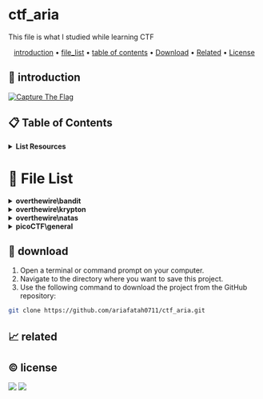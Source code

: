 # ctf_aria

This file is what I studied while learning CTF

<p align="center">
  <a href="#introduction">introduction</a> •
  <a href="#file-list">file_list</a> •
  <a href="#table-of-contents">table of contents</a> •
  <a href="#download">Download</a> •
  <a href="#related">Related</a> •
  <a href="#license">License</a>
</p>

<p id="introduction"></p>

## 🚀 introduction

<p align="left"> 
  <a href="#">
    <img alt="Capture The Flag" src="https://img.shields.io/badge/-Capture%20The%20Flag-FF5733?style=flat-square&logo=flag&logoColor=white" />
  </a>
</p>

<p id="table-of-contents"></p>

## 📋 Table of Contents
<details>
  <summary><b>List Resources</b></summary>

  - JEOPARDY
    - https://play.picoctf.org
  - BOOT TO ROOT
    - https://hacktrace-ranges.id
</details>

<p id="file-list"></p>

# 📄 File List
<details>
<summary><b>overthewire\bandit</b></summary>
<ul>
 <li><a href='overthewire/bandit/level%2001.html'>level 01.md</a></li>
 <li><a href='overthewire/bandit/level%2002.html'>level 02.md</a></li>
 <li><a href='overthewire/bandit/level%2003.html'>level 03.md</a></li>
 <li><a href='overthewire/bandit/level%2004.html'>level 04.md</a></li>
 <li><a href='overthewire/bandit/level%2005.html'>level 05.md</a></li>
 <li><a href='overthewire/bandit/level%2006.html'>level 06.md</a></li>
 <li><a href='overthewire/bandit/level%2007.html'>level 07.md</a></li>
 <li><a href='overthewire/bandit/level%2008.html'>level 08.md</a></li>
 <li><a href='overthewire/bandit/level%2009.html'>level 09.md</a></li>
 <li><a href='overthewire/bandit/level%2010.html'>level 10.md</a></li>
 <li><a href='overthewire/bandit/level%2011.html'>level 11.md</a></li>
 <li><a href='overthewire/bandit/level%2012.html'>level 12.md</a></li>
 <li><a href='overthewire/bandit/level%2013.html'>level 13.md</a></li>
 <li><a href='overthewire/bandit/level%2014%20un.html'>level 14 un.md</a></li>
 <li><a href='overthewire/bandit/level%2015%20un.html'>level 15 un.md</a></li>
 <li><a href='overthewire/bandit/level%2016%20un.html'>level 16 un.md</a></li>
 <li><a href='overthewire/bandit/level%2017%20un.html'>level 17 un.md</a></li>
 <li><a href='overthewire/bandit/level%2018%20un.html'>level 18 un.md</a></li>
 <li><a href='overthewire/bandit/level%2019%20un.html'>level 19 un.md</a></li>
 <li><a href='overthewire/bandit/level%2020%20un.html'>level 20 un.md</a></li>
</ul>

</details>

<details>
<summary><b>overthewire\krypton</b></summary>
<ul>
 <li><a href='overthewire/krypton/level%2001.html'>level 01.md</a></li>
 <li><a href='overthewire/krypton/level%2002.html'>level 02.md</a></li>
 <li><a href='overthewire/krypton/level%2003.html'>level 03.md</a></li>
 <li><a href='overthewire/krypton/level%2004%20un.html'>level 04 un.md</a></li>
 <li><a href='overthewire/krypton/level%2005%20un.html'>level 05 un.md</a></li>
</ul>

</details>

<details>
<summary><b>overthewire\natas</b></summary>
<ul>
 <li><a href='overthewire/natas/level%2000.html'>level 00.md</a></li>
 <li><a href='overthewire/natas/level%2001.html'>level 01.md</a></li>
 <li><a href='overthewire/natas/level%2002.html'>level 02.md</a></li>
 <li><a href='overthewire/natas/level%2003.html'>level 03.md</a></li>
 <li><a href='overthewire/natas/level%2004.html'>level 04.md</a></li>
 <li><a href='overthewire/natas/level%2005%20un.html'>level 05 un.md</a></li>
 <li><a href='overthewire/natas/level%2006%20un.html'>level 06 un.md</a></li>
 <li><a href='overthewire/natas/level%2007%20un.html'>level 07 un.md</a></li>
 <li><a href='overthewire/natas/level%2008%20un.html'>level 08 un.md</a></li>
 <li><a href='overthewire/natas/level%2009%20un.html'>level 09 un.md</a></li>
</ul>

</details>

<details>
<summary><b>picoCTF\general</b></summary>
<ul>
 <li><a href='picoCTF/general/Super%20SSH.html'>Super SSH.md</a></li>
</ul>

</details>

<p id="download"></p>

## 🔨 download

1. Open a terminal or command prompt on your computer.
2. Navigate to the directory where you want to save this project.
3. Use the following command to download the project from the GitHub repository:
```sh
git clone https://github.com/ariafatah0711/ctf_aria.git
```

<p id="related"></p>

## 📈 related

<p id="license"></p>

## ©️ license
<a href="https://github.com/ariafatah0711" alt="CREATED"><img src="https://img.shields.io/static/v1?style=for-the-badge&label=CREATED%20BY&message=ariafatah0711&color=000000"></a>
<a href="https://github.com/ariafatah0711/ariafatah0711/blob/main/LICENSE" alt="LICENSE"><img src="https://img.shields.io/static/v1?style=for-the-badge&label=LICENSE&message=MIT&color=000000"></a>
